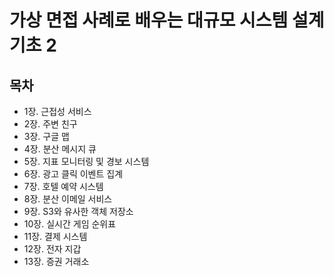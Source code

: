 # 가상 면접 사례로 배우는 대규모 시스템 설계 기초 2

## 목차
- 1장. 근접성 서비스
- 2장. 주변 친구
- 3장. 구글 맵
- 4장. 분산 메시지 큐
- 5장. 지표 모니터링 및 경보 시스템
- 6장. 광고 클릭 이벤트 집계
- 7장. 호텔 예약 시스템
- 8장. 분산 이메일 서비스
- 9장. S3와 유사한 객체 저장소
- 10장. 실시간 게임 순위표
- 11장. 결제 시스템
- 12장. 전자 지갑
- 13장. 증권 거래소
